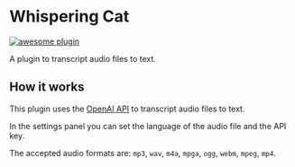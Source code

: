 # Whispering Cat

[![awesome plugin](https://custom-icon-badges.demolab.com/static/v1?label=&message=awesome+plugin&color=383938&style=for-the-badge&logo=cheshire_cat_ai)](https://github.com/Furrmidable-Crew/WhisperingCat)

A plugin to transcript audio files to text.

## How it works

This plugin uses the [OpenAI API](https://platform.openai.com/docs/api-reference/audio/createTranscription) to transcript audio files to text.

In the settings panel you can set the language of the audio file and the API key.

The accepted audio formats are: `mp3`, `wav`, `m4a`, `mpga`, `ogg`, `webm`, `mpeg`, `mp4`.
